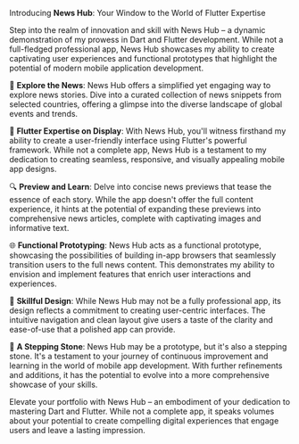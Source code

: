 Introducing **News Hub**: Your Window to the World of Flutter Expertise

Step into the realm of innovation and skill with News Hub – a dynamic demonstration of my prowess in Dart and Flutter development. While not a full-fledged professional app, News Hub showcases my ability to create captivating user experiences and functional prototypes that highlight the potential of modern mobile application development.

📰 **Explore the News**: News Hub offers a simplified yet engaging way to explore news stories. Dive into a curated collection of news snippets from selected countries, offering a glimpse into the diverse landscape of global events and trends.

📱 **Flutter Expertise on Display**: With News Hub, you'll witness firsthand my ability to create a user-friendly interface using Flutter's powerful framework. While not a complete app, News Hub is a testament to my dedication to creating seamless, responsive, and visually appealing mobile app designs.

🔍 **Preview and Learn**: Delve into concise news previews that tease the essence of each story. While the app doesn't offer the full content experience, it hints at the potential of expanding these previews into comprehensive news articles, complete with captivating images and informative text.

🌐 **Functional Prototyping**: News Hub acts as a functional prototype, showcasing the possibilities of building in-app browsers that seamlessly transition users to the full news content. This demonstrates my ability to envision and implement features that enrich user interactions and experiences.

🎨 **Skillful Design**: While News Hub may not be a fully professional app, its design reflects a commitment to creating user-centric interfaces. The intuitive navigation and clean layout give users a taste of the clarity and ease-of-use that a polished app can provide.

🌟 **A Stepping Stone**: News Hub may be a prototype, but it's also a stepping stone. It's a testament to your journey of continuous improvement and learning in the world of mobile app development. With further refinements and additions, it has the potential to evolve into a more comprehensive showcase of your skills.

Elevate your portfolio with News Hub – an embodiment of your dedication to mastering Dart and Flutter. While not a complete app, it speaks volumes about your potential to create compelling digital experiences that engage users and leave a lasting impression.

